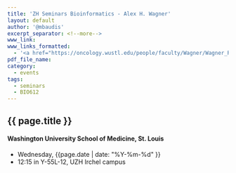 ```yaml
---
title: 'ZH Seminars Bioinformatics - Alex H. Wagner'
layout: default
author: '@mbaudis'
excerpt_separator: <!--more-->
www_link:
www_links_formatted:
  - '<a href="https://oncology.wustl.edu/people/faculty/Wagner/Wagner_Res.html">[WUSTL]</a>'
pdf_file_name:
category:
  - events
tags:
  - seminars
  - BIO612
---
```


## {{ page.title }}
#### Washington University School of Medicine, St. Louis

* Wednesday, {{page.date | date: "%Y-%m-%d" }}
* 12:15 in Y-55L-12, UZH Irchel campus

<!--more-->
